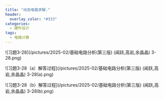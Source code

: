 ```yaml
---
title: "动态电路求解."
header:
  overlay_color: "#333"
categories: 
  - 硬件设计
tags:
  - 电路计算
---
```






![习题3-28](/pictures/2025-02/基础电路分析(第三版) (闻跃,高岩,余晶晶) 3-28.png)

![习题3-28（a）解答过程](/pictures/2025-02/基础电路分析(第三版) (闻跃,高岩,余晶晶) 3-28(a).png)

![习题3-28（b）解答过程](/pictures/2025-02/基础电路分析(第三版) (闻跃,高岩,余晶晶) 3-28(b).png)

